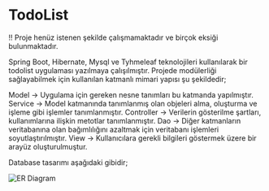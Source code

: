 # TodoList

!! Proje henüz istenen şekilde çalışmamaktadır ve birçok eksiği bulunmaktadır.

Spring Boot, Hibernate, Mysql ve Tyhmeleaf teknolojileri kullanılarak bir todolist uygulaması yazılmaya çalışılmıştır.
Projede modülerliği sağlayabilmek için kullanılan katmanlı mimari yapısı şu şekildedir;

Model -> Uygulama için gereken nesne tanımları bu katmanda yapılmıştır.
Service -> Model katmanında tanımlanmış olan objeleri alma, oluşturma ve işleme gibi işlemler tanımlanmıştır.
Controller -> Verilerin gösterilme şartları, kullanımlarına ilişkin metotlar tanımlanmıştır.
Dao -> Diğer katmanların veritabanına olan bağımlılığını azaltmak için veritabanı işlemleri soyutlaştırılmıştır.
View -> Kullanıcılara gerekli bilgileri göstermek üzere bir arayüz oluşturulmuştur.

Database tasarımı aşağıdaki gibidir;

![ER Diagram](https://drive.google.com/file/d/1FR5FPa2KDnOyL9ACfSFuCpAsS0ru2cyv/view?usp=sharing)


